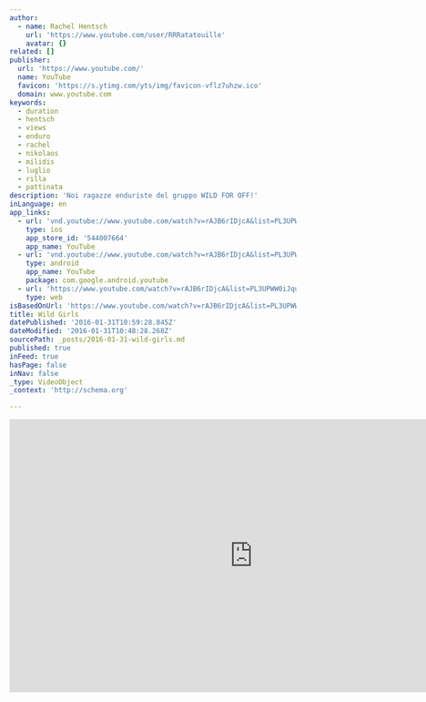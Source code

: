 ```yaml
---
author:
  - name: Rachel Hentsch
    url: 'https://www.youtube.com/user/RRRatatouille'
    avatar: {}
related: []
publisher:
  url: 'https://www.youtube.com/'
  name: YouTube
  favicon: 'https://s.ytimg.com/yts/img/favicon-vflz7uhzw.ico'
  domain: www.youtube.com
keywords:
  - duration
  - hentsch
  - views
  - enduro
  - rachel
  - nikolaos
  - milidis
  - luglio
  - rilla
  - pattinata
description: 'Noi ragazze enduriste del gruppo WILD FOR OFF!'
inLanguage: en
app_links:
  - url: 'vnd.youtube://www.youtube.com/watch?v=rAJB6rIDjcA&list=PL3UPWW0iJquaWcXyEF3P8kmld1gNNJKxx&index=8&feature=applinks'
    type: ios
    app_store_id: '544007664'
    app_name: YouTube
  - url: 'vnd.youtube://www.youtube.com/watch?v=rAJB6rIDjcA&list=PL3UPWW0iJquaWcXyEF3P8kmld1gNNJKxx&index=8&feature=applinks'
    type: android
    app_name: YouTube
    package: com.google.android.youtube
  - url: 'https://www.youtube.com/watch?v=rAJB6rIDjcA&list=PL3UPWW0iJquaWcXyEF3P8kmld1gNNJKxx&index=8&feature=applinks'
    type: web
isBasedOnUrl: 'https://www.youtube.com/watch?v=rAJB6rIDjcA&list=PL3UPWW0iJquaWcXyEF3P8kmld1gNNJKxx&index=8'
title: Wild Girls
datePublished: '2016-01-31T10:59:28.845Z'
dateModified: '2016-01-31T10:48:28.268Z'
sourcePath: _posts/2016-01-31-wild-girls.md
published: true
inFeed: true
hasPage: false
inNav: false
_type: VideoObject
_context: 'http://schema.org'

---
```

<iframe src="https://cdn.embedly.com/widgets/media.html?src=https%3A%2F%2Fwww.youtube.com%2Fembed%2FrAJB6rIDjcA%3Ffeature%3Doembed&amp;url=https%3A%2F%2Fwww.youtube.com%2Fwatch%3Fv%3DrAJB6rIDjcA%26list%3DPL3UPWW0iJquaWcXyEF3P8kmld1gNNJKxx%26index%3D8&amp;image=https%3A%2F%2Fi.ytimg.com%2Fvi%2FrAJB6rIDjcA%2Fhqdefault.jpg&amp;key=b7d04c9b404c499eba89ee7072e1c4f7&amp;type=text%2Fhtml&amp;schema=youtube" width="854" height="480" scrolling="no" frameborder="0" allowfullscreen="allowfullscreen" style=""></iframe>